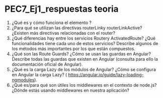 # PEC7_Ej1_respuestas teoria

1. ¿Qué es y cómo funciona el elemento <RouterOutlet>?
2. ¿Para qué se utilizan las directivas routerLinky routerLinkActive? ¿Existen más directivas relacionadas con el router?
3. ¿Qué diferencias hay entre los servicios Routery ActivatedRoute? ¿Qué funcionalidades tiene cada uno de estos servicios? Describe algunos de los métodos más importantes por los que están compuestos.
4. ¿Qué son las Route Guards? ¿Cómo se usan las guardas en Angular? Describe todas las guardas que existen en Angular (consulta para ello la documentación oficial de Angular).
5. ¿Qué es la carga Lazy de los módulos de Angular? ¿Cómo se configura en Angular la carga Lazy? ( https://angular.io/guide/lazy-loading-ngmodules).
6. ¿Qué es/para qué son útiles los middlewares en el contexto de node.js? ¿Dónde estás usando middlewares en nuestra aplicación?
